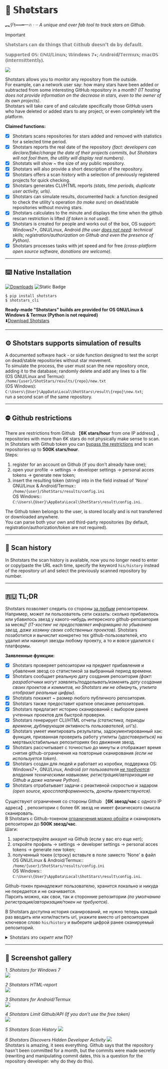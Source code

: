 # 💫 𝕊𝕙𝕠𝕥𝕤𝕥𝕒𝕣𝕤
︻デt══━一🔥 · ·· *A unique and over fab tool to track stars on Github*.  

> [!IMPORTANT]  
> 𝕊𝕙𝕠𝕥𝕤𝕥𝕒𝕣𝕤 𝕔𝕒𝕟 𝕕𝕠 𝕥𝕙𝕚𝕟𝕘𝕤 𝕥𝕙𝕒𝕥 𝔾𝕚𝕥𝕙𝕦𝕓 𝕕𝕠𝕖𝕤𝕟'𝕥 𝕕𝕠 𝕓𝕪 𝕕𝕖𝕗𝕒𝕦𝕝𝕥.
>
> 𝕊𝕦𝕡𝕡𝕠𝕣𝕥𝕖𝕕 𝕆𝕊: 𝔾ℕ𝕌/𝕃𝕚𝕟𝕦𝕩; 𝕎𝕚𝕟𝕕𝕠𝕨𝕤 𝟟+; 𝔸𝕟𝕕𝕣𝕠𝕚𝕕/𝕋𝕖𝕣𝕞𝕦𝕩; 𝕞𝕒𝕔𝕆𝕊 (𝕚𝕟𝕥𝕖𝕣𝕞𝕚𝕥𝕥𝕖𝕟𝕥𝕝𝕪).  

<img src="https://raw.githubusercontent.com/snooppr/shotstars/main/images/CLI.png" />  

Shotstars allows you to monitor any repository from the outside.  
For example, can a network user say: how many stars have been added or subtracted from some interesting GitHub repository in a month? *(IT hosting does not provide information on the decrease in stars, even to the owner of its own projects)*.  
Shotstars will take care of and calculate specifically those GitHub users who have deleted or added stars to any project, 
or even completely left the platform.  

**Claimed functions:**  
- [X] Shotstars scans repositories for stars added and removed with statistics for a selected time period.  
- [X] Shotstars reports the real date of the repository *(fact: developers can declare/fake/change the date of their projects commits, but Shotstars will not fool them, the utility will display real numbers)*.  
- [X] Shotstats will show ~ the size of any public repository.  
- [X] Shotstars will also provide a short description of the repository.  
- [X] Shotstars offers a scan history with a selection of previously registered projects for quick checking.  
- [X] Shotstars generates CLI/HTML reports *(stats, time periods, duplicate user activity, urls)*.  
- [X] Shotstars can simulate results, documented hack: a function designed to check the utility's operation *(to make sure)* on dead/stable repositories without moving stars.  
- [X] Shotstars calculates to the minute and displays the time when the github rescan restriction is lifted *(if token is not used)*.  
- [X] Shotstars is created for people and works out of the box, OS support: Windows7+, GNU/Linux, Android *(the user [does not need](https://github.com/snooppr/shotstars/releases): technical skills; registration/authorization on Github and even the presence of Python)*.  
- [X] Shotstars processes tasks with jet speed and for free *(cross-platform open source software, donations are welcome)*.  

 ---

## ⌨️ Native Installation  
[![Downloads](https://static.pepy.tech/badge/shotstars)](https://pepy.tech/projects/shotstars?versions=1.1%2C1.2%2C1.3%2C1.4%2C1.7&timeRange=threeMonths&category=version&includeCIDownloads=true&granularity=daily&viewType=table)
![Static Badge](https://img.shields.io/badge/latest%20v1.8-430094?link=https%3A%2F%2Fraw.githubusercontent.com%2Fsnooppr%2Fshotstars%2Frefs%2Fheads%2Fmain%2Fchangelog)  




```
$ pip install shotstars
$ shotstars_cli
```

**Ready-made "Shotstars" builds are provided for OS GNU/Linux & Windows & Termux (Python is not required)**  
⬇️[Download Shotstars](https://github.com/snooppr/shotstars/releases "download a ready-made assembly for Windows; GNU/Linux or Termux")  

 ---

## ⚙️ Shotstars supports simulation of results  
A documented software hack - or side function designed to test the script on dead/stable repositories without star movement.  
To simulate the process, the user must scan the new repository once,   
adding it to the database; randomly delete and add any lines to a file  
(OS GNU/Linux and Termux):    
`/home/{user}/ShotStars/results/{repo}/new.txt`  
(OS Windows):  
`C:\Users\{User}\AppData\Local\ShotStars\result\{repo}\new.txt`;  
run a second scan of the same repository.  

 ---

## ⛔️ Github restrictions  
There are restrictions from Github 【**6K stars/hour** from one IP address】, repositories with more than 6K stars do not physically make sense to scan.  
In Shotstars with Github token  you can [bypass the restrictions](https://github.com/snooppr/shotstars/issues/3) and scan repositories up to **500K stars/hour**.  
Steps:  
1) register for an account on Github (if you don’t already have one);  
2) open your profile -> settings -> developer settings -> personal acces tokens -> generate new token;  
3) insert the resulting token (string) into in the field instead of 'None'  
GNU/Linux & Android/Termux::  
`/home/{user}/ShotStars/results/config.ini`  
OS Windows::  
`C:\Users\{User}\AppData\Local\ShotStars\result\config.ini`.  

The Github token belongs to the user, is stored locally and is not transferred or downloaded anywhere.  
You can parse both your own and third-party repositories (by default, registration/authorization/token are not required).  

 ---

## 💾 Scan history  
In Shotstars the scan history is available, now you no longer need to enter or copy/paste the URL each time,
specify the keyword `his/history` instead of the repository url and select the previously scanned repository by number.

 ---

## 🇷🇺 TL;DR  
Shotstars позволяет следить со стороны <u>за любым</u> репозиторием.  
Например, может ли пользователь сети сказать: сколько прибавилось или убавилось звезд у какого-нибудь интересного github-репозитория за месяц? *(IT-хостинг не предоставляет информацию по убыванию звезд, даже хозяину своих собственных проектов)*. Shotstars позаботится и вычислит конкретно тех github-пользователей, кто удалил или накинул звезды любому проекту, а то и вовсе удалился с платформы.

**Заявленные функции:**  
- [X] Shotstars проверяет репозитории на предмет прибавления и убавления звезд со статистикой за выбранный период времени.  
- [X] Shotstars сообщает реальную дату создания репозитория *(факт: разработчики могут заявлять/подделывать/изменять дату создания своих проектов и коммитов, но Shotstars им не обмануть, утилита отобразит реальные цифры)*.  
- [X] Shotstats покажет ~ размер любого публичного репозитория.  
- [X] Shotstars также предоставит краткое описание репозитория.  
- [X] Shotstars предлагает историю сканирований с выбором ранее учтенных проектов для быстрой проверки.
- [X] Shotstars генерирует CLI/HTML отчеты *(статистика, периоды времени, дублирующая активность пользователей, url's)*.  
- [X] Shotstars умеет имитировать результаты, задокументированный хак: функция, призванная проверить работу утилиты *(удостовериться)* на мертвых/стабильных репозиториях без движения звезд. 
- [X] Shotstars рассчитывает с точностью до минуты и отображает время снятия github-ограничения на повторные сканирования *(если не используется token)*.  
- [X] Shotstars создан для людей и работает из коробки, поддержка OS: Windows7+, GNU/Linux, Android *(от пользователя [не требуются](https://github.com/snooppr/shotstars/releases): владения техническими навыками; регистрация/авторизация на Github и даже наличие Python)*.  
- [X] Shotstars отрабатывает задачи с реактивной скоростью и задаром *(open source, кроссплатформенность, донаты приветствуются)*.  

Существуют ограничения со стороны Github 【**6K звезд/час** с одного IP адреса】, репозитории с более 6К звезд не имеет физического смысла сканировать.  
В Shotstars с Github-токеном [ограничения можно обойти](https://github.com/snooppr/shotstars/issues/3) и сканировать репозитории до **500K звезд/час**.  
Шаги:  
1) зарегистрируйте аккаунт на Github (если у вас его еще нет);  
2) откройте профиль -> settings -> developer settings -> personal acces tokens -> generate new token;  
3) полученный токен (строку) вставьте в поле заместо 'None' в файл  
OS GNU/Linux & Android/Termux::  
`/home/{user}/ShotStars/results/config.ini`  
OS Windows::  
`C:\Users\{User}\AppData\Local\ShotStars\result\config.ini`.  

Github-токен принадлежит пользователю, хранится локально и никуда не передается и не скачивается.  
Парсить можно, как свои, так и сторонние репозитории *(по умолчанию регистрация/авторизация/токен не требуются)*.  

В Shotstars доступна история сканирований, не нужно теперь каждый раз вводить или копи/пастить url,
укажите вместо url репозитория ключевое слово `his/history` и выберите цифрой ранее сканируемый репозиторий.  

<details>
<summary>Shotstars это скрипт или ПО?</summary>

Существует ли чёткая грань между скриптом и программой? С таким опросом обратился разработчик к IT-сообществу Хабр.  

<img src="https://habrastorage.org/webt/vj/rq/kp/vjrqkptejw8lvhbi1oj8ibkqcn4.jpeg" />  

</details>

 ---

## 🔻 Screenshot gallery  

*1. Shotstars for Windows 7*  
<img src="https://raw.githubusercontent.com/snooppr/shotstars/main/images/shotstars%20Win.png" />  


*2 Shotstars HTML-report*  
<img src="https://raw.githubusercontent.com/snooppr/shotstars/main/images/html-report.png" />  


*3 Shotstars for Android/Termux*  
<img src="https://raw.githubusercontent.com/snooppr/shotstars/main/images/Termux.png" />  


*4 Shotstars Limit Github/API (If you don't use the free token)*  
<img src="https://raw.githubusercontent.com/snooppr/shotstars/main/images/Limit.png" />  


*5 Shotstars Scan History*
<img src="https://raw.githubusercontent.com/snooppr/shotstars/main/images/scan_history.png" />  


*6 Shotstars Discovers Hidden Developer Activity*
<img src="https://raw.githubusercontent.com/snooppr/shotstars/main/images/hidden update.png" />  
Shotstars is amazing, it sees everything. Github says that the repository hasn't been committed for a month, but the commits were made secretly (rewriting and manipulating commit dates, this is a question for the repository developer: why do they do this).  
